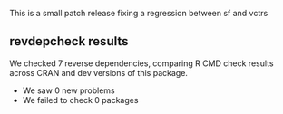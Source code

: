 This is a small patch release fixing a regression between sf and vctrs

## revdepcheck results

We checked 7 reverse dependencies, comparing R CMD check results across CRAN and dev versions of this package.

 * We saw 0 new problems
 * We failed to check 0 packages
